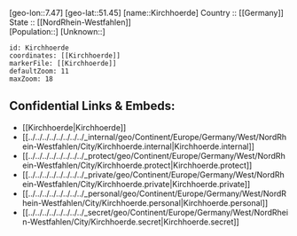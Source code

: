 ﻿---
location: [51.45,7.47] 
mapzoom: [7,12] 
mapmarker: city 
type: City
tags:
- geo/City


SpocWebEntityId: 31449
isDeleted: false
confidential: public

---
[geo-lon::7.47] 
[geo-lat::51.45] 
[name::Kirchhoerde] 
Country :: [[Germany]]  
State :: [[NordRhein-Westfahlen]]  
[Population::] 
[Unknown::] 


```leaflet
id: Kirchhoerde
coordinates: [[Kirchhoerde]] 
markerFile: [[Kirchhoerde]] 
defaultZoom: 11 
maxZoom: 18
```


## Confidential Links & Embeds: 
- [[Kirchhoerde|Kirchhoerde]]  
- [[../../../../../../../../_internal/geo/Continent/Europe/Germany/West/NordRhein-Westfahlen/City/Kirchhoerde.internal|Kirchhoerde.internal]] 
- [[../../../../../../../../_protect/geo/Continent/Europe/Germany/West/NordRhein-Westfahlen/City/Kirchhoerde.protect|Kirchhoerde.protect]] 
- [[../../../../../../../../_private/geo/Continent/Europe/Germany/West/NordRhein-Westfahlen/City/Kirchhoerde.private|Kirchhoerde.private]] 
- [[../../../../../../../../_personal/geo/Continent/Europe/Germany/West/NordRhein-Westfahlen/City/Kirchhoerde.personal|Kirchhoerde.personal]] 
- [[../../../../../../../../_secret/geo/Continent/Europe/Germany/West/NordRhein-Westfahlen/City/Kirchhoerde.secret|Kirchhoerde.secret]] 
